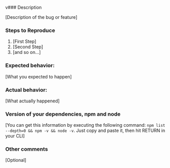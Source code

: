 v### Description

[Description of the bug or feature]

### Steps to Reproduce

1. [First Step]
2. [Second Step]
3. [and so on...]

### Expected behavior:

[What you expected to happen]

### Actual behavior:

[What actually happened]

### Version of your dependencies, npm and node

[You can get this information by executing the following command: `npm list --depth=0 && npm -v && node -v`. Just copy and paste it, then hit RETURN in your CLI]

### Other comments

[Optional]